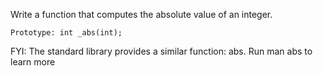 Write a function that computes the absolute value of an integer.

    Prototype: int _abs(int);

FYI: The standard library provides a similar function: abs. Run man abs to learn more
